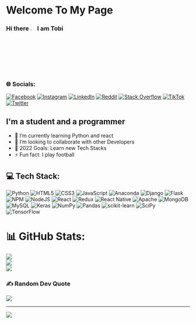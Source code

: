 # Welcome To My Page
### Hi there <a href="#"><img src="https://media.giphy.com/media/hvRJCLFzcasrR4ia7z/giphy.gif" width="3%"></a> I am Tobi

### 🌐 Socials:
[![Facebook](https://img.shields.io/badge/Facebook-%231877F2.svg?logo=Facebook&logoColor=white)](https://facebook.com/Toby-Osoba) [![Instagram](https://img.shields.io/badge/Instagram-%23E4405F.svg?logo=Instagram&logoColor=white)](https://instagram.com/toby_osoba) [![LinkedIn](https://img.shields.io/badge/LinkedIn-%230077B5.svg?logo=linkedin&logoColor=white)](https://linkedin.com/in/Tobi-Osoba) [![Reddit](https://img.shields.io/badge/Reddit-%23FF4500.svg?logo=Reddit&logoColor=white)](https://reddit.com/user/towbyy) [![Stack Overflow](https://img.shields.io/badge/-Stackoverflow-FE7A16?logo=stack-overflow&logoColor=white)](https://stackoverflow.com/users/17608129) [![TikTok](https://img.shields.io/badge/TikTok-%23000000.svg?logo=TikTok&logoColor=white)](https://tiktok.com/@towbbie) [![Twitter](https://img.shields.io/badge/Twitter-%231DA1F2.svg?logo=Twitter&logoColor=white)](https://twitter.com/towbbie)


## I'm a student and a programmer
- 🌱 I’m currently learning Python and react
- 👯 I’m looking to collaborate with other Developers
- 🥅 2022 Goals: Learn new Tech Stacks
- ⚡ Fun fact: I play football
&nbsp;&nbsp;
&nbsp;&nbsp;

## 💻 Tech Stack:
![Python](https://img.shields.io/badge/python-3670A0?style=for-the-badge&logo=python&logoColor=ffdd54) ![HTML5](https://img.shields.io/badge/html5-%23E34F26.svg?style=for-the-badge&logo=html5&logoColor=white) ![CSS3](https://img.shields.io/badge/css3-%231572B6.svg?style=for-the-badge&logo=css3&logoColor=white) ![JavaScript](https://img.shields.io/badge/javascript-%23323330.svg?style=for-the-badge&logo=javascript&logoColor=%23F7DF1E) ![Anaconda](https://img.shields.io/badge/Anaconda-%2344A833.svg?style=for-the-badge&logo=anaconda&logoColor=white) ![Django](https://img.shields.io/badge/django-%23092E20.svg?style=for-the-badge&logo=django&logoColor=white) ![Flask](https://img.shields.io/badge/flask-%23000.svg?style=for-the-badge&logo=flask&logoColor=white) ![NPM](https://img.shields.io/badge/NPM-%23000000.svg?style=for-the-badge&logo=npm&logoColor=white) ![NodeJS](https://img.shields.io/badge/node.js-6DA55F?style=for-the-badge&logo=node.js&logoColor=white) ![React](https://img.shields.io/badge/react-%2320232a.svg?style=for-the-badge&logo=react&logoColor=%2361DAFB) ![Redux](https://img.shields.io/badge/redux-%23593d88.svg?style=for-the-badge&logo=redux&logoColor=white) ![React Native](https://img.shields.io/badge/react_native-%2320232a.svg?style=for-the-badge&logo=react&logoColor=%2361DAFB)  ![Apache](https://img.shields.io/badge/apache-%23D42029.svg?style=for-the-badge&logo=apache&logoColor=white) ![MongoDB](https://img.shields.io/badge/MongoDB-%234ea94b.svg?style=for-the-badge&logo=mongodb&logoColor=white) ![MySQL](https://img.shields.io/badge/mysql-%2300f.svg?style=for-the-badge&logo=mysql&logoColor=white) ![Keras](https://img.shields.io/badge/Keras-%23D00000.svg?style=for-the-badge&logo=Keras&logoColor=white) ![NumPy](https://img.shields.io/badge/numpy-%23013243.svg?style=for-the-badge&logo=numpy&logoColor=white) ![Pandas](https://img.shields.io/badge/pandas-%23150458.svg?style=for-the-badge&logo=pandas&logoColor=white) ![scikit-learn](https://img.shields.io/badge/scikit--learn-%23F7931E.svg?style=for-the-badge&logo=scikit-learn&logoColor=white) ![SciPy](https://img.shields.io/badge/SciPy-%230C55A5.svg?style=for-the-badge&logo=scipy&logoColor=%white) ![TensorFlow](https://img.shields.io/badge/TensorFlow-%23FF6F00.svg?style=for-the-badge&logo=TensorFlow&logoColor=white)
# 📊 GitHub Stats:
![](https://github-readme-stats.vercel.app/api?username=tobyyosoba777&theme=dark&hide_border=false&include_all_commits=true&count_private=false)<br/>
![](https://github-readme-streak-stats.herokuapp.com/?user=tobyyosoba777&theme=dark&hide_border=false)<br/>
![](https://github-readme-stats.vercel.app/api/top-langs/?username=tobyyosoba777&theme=dark&hide_border=false&include_all_commits=true&count_private=false&layout=compact)

### ✍️ Random Dev Quote
![](https://quotes-github-readme.vercel.app/api?type=horizontal&theme=radical)

---
[![](https://visitcount.itsvg.in/api?id=tobyyosoba777&icon=0&color=0)](https://visitcount.itsvg.in)

